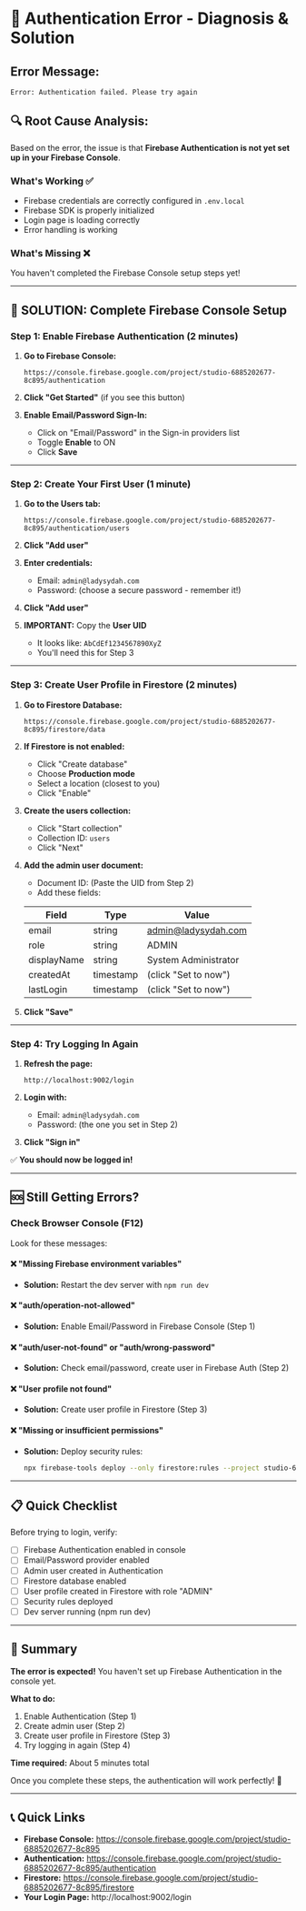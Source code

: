 # 🚨 Authentication Error - Diagnosis & Solution

## Error Message:

```
Error: Authentication failed. Please try again
```

## 🔍 Root Cause Analysis:

Based on the error, the issue is that **Firebase Authentication is not yet set up in your Firebase Console**.

### What's Working ✅

- Firebase credentials are correctly configured in `.env.local`
- Firebase SDK is properly initialized
- Login page is loading correctly
- Error handling is working

### What's Missing ❌

You haven't completed the Firebase Console setup steps yet!

---

## 🎯 SOLUTION: Complete Firebase Console Setup

### Step 1: Enable Firebase Authentication (2 minutes)

1. **Go to Firebase Console:**

   ```
   https://console.firebase.google.com/project/studio-6885202677-8c895/authentication
   ```

2. **Click "Get Started"** (if you see this button)

3. **Enable Email/Password Sign-In:**
   - Click on "Email/Password" in the Sign-in providers list
   - Toggle **Enable** to ON
   - Click **Save**

---

### Step 2: Create Your First User (1 minute)

1. **Go to the Users tab:**

   ```
   https://console.firebase.google.com/project/studio-6885202677-8c895/authentication/users
   ```

2. **Click "Add user"**

3. **Enter credentials:**

   - Email: `admin@ladysydah.com`
   - Password: (choose a secure password - remember it!)

4. **Click "Add user"**

5. **IMPORTANT:** Copy the **User UID**
   - It looks like: `AbCdEf1234567890XyZ`
   - You'll need this for Step 3

---

### Step 3: Create User Profile in Firestore (2 minutes)

1. **Go to Firestore Database:**

   ```
   https://console.firebase.google.com/project/studio-6885202677-8c895/firestore/data
   ```

2. **If Firestore is not enabled:**

   - Click "Create database"
   - Choose **Production mode**
   - Select a location (closest to you)
   - Click "Enable"

3. **Create the users collection:**

   - Click "Start collection"
   - Collection ID: `users`
   - Click "Next"

4. **Add the admin user document:**

   - Document ID: (Paste the UID from Step 2)
   - Add these fields:

   | Field       | Type      | Value                |
   | ----------- | --------- | -------------------- |
   | email       | string    | admin@ladysydah.com  |
   | role        | string    | ADMIN                |
   | displayName | string    | System Administrator |
   | createdAt   | timestamp | (click "Set to now") |
   | lastLogin   | timestamp | (click "Set to now") |

5. **Click "Save"**

---

### Step 4: Try Logging In Again

1. **Refresh the page:**

   ```
   http://localhost:9002/login
   ```

2. **Login with:**

   - Email: `admin@ladysydah.com`
   - Password: (the one you set in Step 2)

3. **Click "Sign in"**

✅ **You should now be logged in!**

---

## 🆘 Still Getting Errors?

### Check Browser Console (F12)

Look for these messages:

#### ❌ "Missing Firebase environment variables"

- **Solution:** Restart the dev server with `npm run dev`

#### ❌ "auth/operation-not-allowed"

- **Solution:** Enable Email/Password in Firebase Console (Step 1)

#### ❌ "auth/user-not-found" or "auth/wrong-password"

- **Solution:** Check email/password, create user in Firebase Auth (Step 2)

#### ❌ "User profile not found"

- **Solution:** Create user profile in Firestore (Step 3)

#### ❌ "Missing or insufficient permissions"

- **Solution:** Deploy security rules:
  ```bash
  npx firebase-tools deploy --only firestore:rules --project studio-6885202677-8c895
  ```

---

## 📋 Quick Checklist

Before trying to login, verify:

- [ ] Firebase Authentication enabled in console
- [ ] Email/Password provider enabled
- [ ] Admin user created in Authentication
- [ ] Firestore database enabled
- [ ] User profile created in Firestore with role "ADMIN"
- [ ] Security rules deployed
- [ ] Dev server running (npm run dev)

---

## 🎯 Summary

**The error is expected!** You haven't set up Firebase Authentication in the console yet.

**What to do:**

1. Enable Authentication (Step 1)
2. Create admin user (Step 2)
3. Create user profile in Firestore (Step 3)
4. Try logging in again (Step 4)

**Time required:** About 5 minutes total

Once you complete these steps, the authentication will work perfectly! 🎉

---

## 📞 Quick Links

- **Firebase Console:** https://console.firebase.google.com/project/studio-6885202677-8c895
- **Authentication:** https://console.firebase.google.com/project/studio-6885202677-8c895/authentication
- **Firestore:** https://console.firebase.google.com/project/studio-6885202677-8c895/firestore
- **Your Login Page:** http://localhost:9002/login
